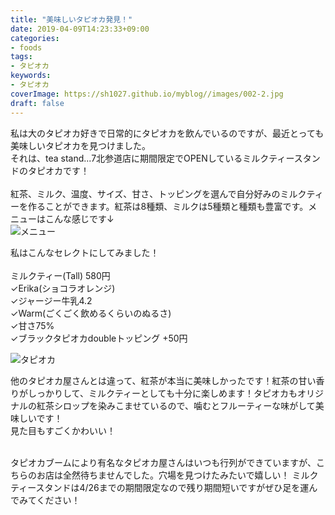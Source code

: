 ```yaml
---
title: "美味しいタピオカ発見！"
date: 2019-04-09T14:23:33+09:00
categories:
- foods 
tags:
- タピオカ
keywords:
- タピオカ
coverImage: https://sh1027.github.io/myblog//images/002-2.jpg
draft: false
---
```

私は大のタピオカ好きで日常的にタピオカを飲んでいるのですが、最近とっても美味しいタピオカを見つけました。<br>
それは、tea stand...7北参道店に期間限定でOPENしているミルクティースタンドのタピオカです！<br><br>
紅茶、ミルク、温度、サイズ、甘さ、トッピングを選んで自分好みのミルクティーを作ることができます。紅茶は8種類、ミルクは5種類と種類も豊富です。メニューはこんな感じです↓<br>
![メニュー](https://sh1027.github.io/myblog//images/002-1.jpg)<br>

私はこんなセレクトにしてみました！<br><br>
ミルクティー(Tall) 580円<br>
✓Erika(ショコラオレンジ)<br>
✓ジャージー牛乳4.2<br>
✓Warm(ごくごく飲めるくらいのぬるさ)<br>
✓甘さ75%<br>
✓ブラックタピオカdoubleトッピング +50円<br>

![タピオカ](https://sh1027.github.io/myblog//images/002-2.jpg)<br>

他のタピオカ屋さんとは違って、紅茶が本当に美味しかったです！紅茶の甘い香りがしっかりして、ミルクティーとしても十分に楽しめます！タピオカもオリジナルの紅茶シロップを染みこませているので、噛むとフルーティーな味がして美味しいです！<br>
見た目もすごくかわいい！<br><br>

タピオカブームにより有名なタピオカ屋さんはいつも行列ができていますが、こちらのお店は全然待ちませんでした。穴場を見つけたみたいで嬉しい！
ミルクティースタンドは4/26までの期間限定なので残り期間短いですがぜひ足を運んでみてください！

